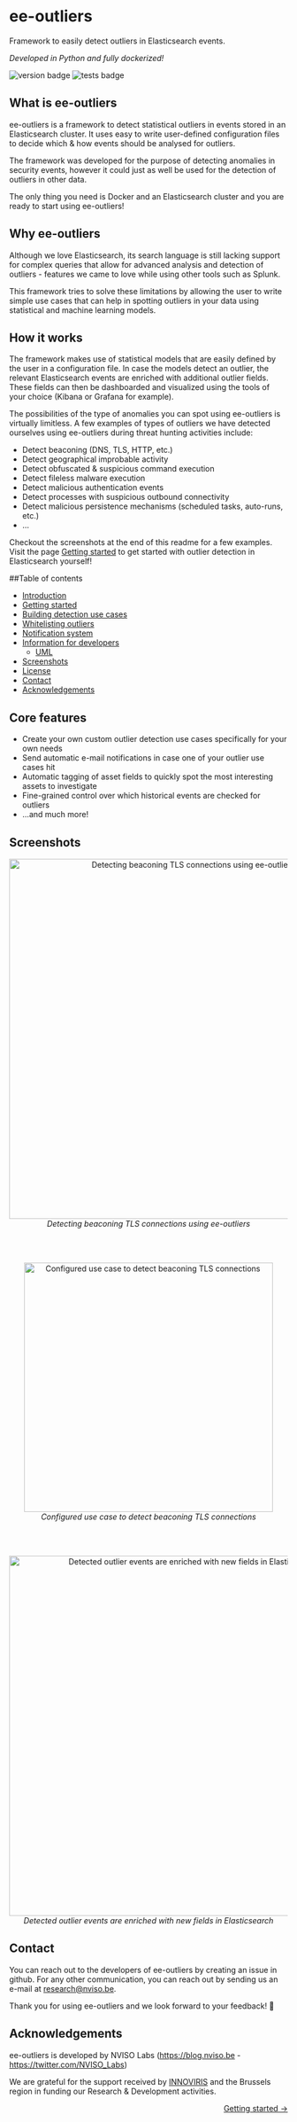 # ee-outliers
Framework to easily detect outliers in Elasticsearch events.

*Developed in Python and fully dockerized!*

![version badge](https://img.shields.io/badge/version-0.2.11-blue "verion 0.2.11")
![tests badge](https://img.shields.io/badge/unit_tests-216-orange "216 unit tests")

## What is ee-outliers
ee-outliers is a framework to detect statistical outliers in events stored 
in an Elasticsearch cluster. It uses easy to write user-defined configuration files 
to decide which & how events should be analysed for outliers.

The framework was developed for the purpose of detecting anomalies in 
security events, however it could just as well be used for the detection 
of outliers in other data.

The only thing you need is Docker and an Elasticsearch cluster and you are
ready to start using ee-outliers!

## Why ee-outliers
Although we love Elasticsearch, its search language is still lacking support 
for complex queries that allow for advanced analysis and detection of outliers -
features we came to love while using other tools such as Splunk.
 
This framework tries to solve these limitations by allowing the user to write simple use cases
that can help in spotting outliers in your data using statistical and machine 
learning models.

## How it works

The framework makes use of statistical models that are easily defined by the user in a configuration file. In case the 
models detect an outlier, the relevant Elasticsearch events are enriched with additional outlier fields. These fields 
can then be dashboarded and visualized using the tools of your choice (Kibana or Grafana for example).

The possibilities of the type of anomalies you can spot using ee-outliers is virtually limitless. A few examples of 
types of outliers we have detected ourselves using ee-outliers during threat hunting activities include:

-	Detect beaconing (DNS, TLS, HTTP, etc.)
-	Detect geographical improbable activity
-	Detect obfuscated & suspicious command execution
-	Detect fileless malware execution
-	Detect malicious authentication events
-	Detect processes with suspicious outbound connectivity
-	Detect malicious persistence mechanisms (scheduled tasks, auto-runs, etc.)
-	…

Checkout the screenshots at the end of this readme for a few examples.
Visit the page [Getting started](documentation/INSTALL.md) to get started with outlier 
detection in Elasticsearch yourself!

##Table of contents
- [Introduction](#introduction)
- [Getting started](documentation/INSTALL.md)
- [Building detection use cases](documentation/CONFIG_OUTLIERS.md)
- [Whitelisting outliers](documentation/WHITELIST.md)
- [Notification system](documentation/NOTIFICATIONS.md)
- [Information for developers](documentation/DEVELOPMENT.md)
    - [UML](documentation/UML.md)
- [Screenshots](#screenshots)
- [License](LICENSE)
- [Contact](#contact)
- [Acknowledgements](#acknowledgements)

##  Core features
- Create your own custom outlier detection use cases specifically for your own needs
- Send automatic e-mail notifications in case one of your outlier use cases hit
- Automatic tagging of asset fields to quickly spot the most interesting assets to investigate
- Fine-grained control over which historical events are checked for outliers
- ...and much more!

## Screenshots

<p align="center"> 
<img alt="Detecting beaconing TLS connections using ee-outliers" src="https://forever.daanraman.com/screenshots/Beaconing%20detection.png?raw=true" width="650"/><br/>
<i>Detecting beaconing TLS connections using ee-outliers</i>
</p>
<br/><br/>  
<p align="center"> 
<img alt="Configured use case to detect beaconing TLS connections" src="https://forever.daanraman.com/screenshots/Configuration%20use%20case.png?raw=true" width="450"/><br/>
<i>Configured use case to detect beaconing TLS connections</i>
</p>
<br/><br/>
<p align="center"> 
<img alt="Detected outlier events are enriched with new fields in Elasticsearch" src="https://forever.daanraman.com/screenshots/Enriched%20outlier%20event%202.png?raw=true" width="650"/><br/>
<i>Detected outlier events are enriched with new fields in Elasticsearch</i>
</p>


## Contact

You can reach out to the developers of ee-outliers by creating an issue in github.
For any other communication, you can reach out by sending us an e-mail at [research@nviso.be](mailto:research@nviso.be).

Thank you for using ee-outliers and we look forward to your feedback! 🐀

## Acknowledgements
ee-outliers is developed by NVISO Labs (https://blog.nviso.be - https://twitter.com/NVISO_Labs)

We are grateful for the support received by [INNOVIRIS](https://innoviris.brussels/) and the Brussels region in 
funding our Research & Development activities. 


<p align="right"><a href="documentation/INSTALL.md">Getting started &#8594;</a></p>
